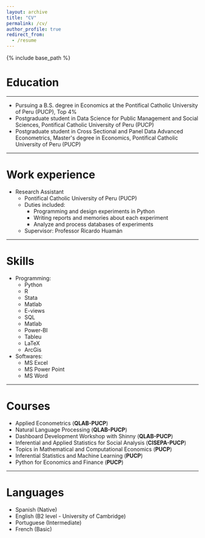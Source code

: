 ```yaml
---
layout: archive
title: "CV"
permalink: /cv/
author_profile: true
redirect_from:
  - /resume
---
```


{% include base_path %}

Education
======
_____
* Pursuing a B.S. degree in Economics at the Pontifical Catholic University of Peru (PUCP), Top 4%
* Postgraduate student in Data Science for Public Management and Social Sciences, Pontifical Catholic University of Peru (PUCP)
* Postgraduate student in Cross Sectional and Panel Data Advanced Econometrics, Master's degree in Economics, Pontifical Catholic University of Peru (PUCP)
_____

Work experience
======
* Research Assistant
  * Pontifical Catholic University of Peru (PUCP)
  * Duties included:      
    * Programming and design experiments in Python
    * Writing reports and memories about each experiment
    * Analyze and process databases of experiments
  * Supervisor: Professor Ricardo Huamán
_____


Skills
======
* Programming:
  * Python
  * R
  * Stata
  * Matlab
  * E-views
  * SQL
  * Matlab
  * Power-BI
  * Tableu
  * LaTeX
  * ArcGis
* Softwares:
  * MS Excel 
  * MS Power Point
  * MS Word
_____


Courses
======
* Applied Econometrics (**QLAB-PUCP**)
* Natural Language Processing (**QLAB-PUCP**)
* Dashboard Development Workshop with Shinny (**QLAB-PUCP**)
* Inferential and Applied Statistics for Social Analysis (**CISEPA-PUCP**)
* Topics in Mathematical and Computational Economics (**PUCP**)
* Inferential Statistics and Machine Learning (**PUCP**)
* Python for Economics and Finance (**PUCP**)
_____

Languages
======
* Spanish (Native)
* English (B2 level - University of Cambridge)
* Portuguese (Intermediate)
* French (Basic)